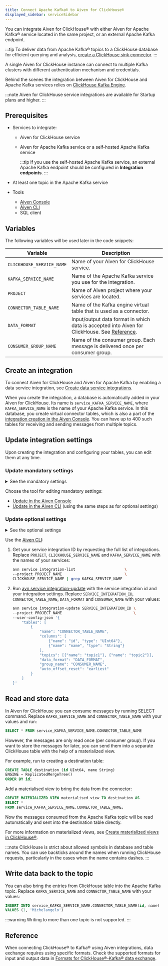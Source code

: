 ```yaml
---
title: Connect Apache Kafka® to Aiven for ClickHouse®
displayed_sidebar: serviceSidebar
---
```


You can integrate Aiven for ClickHouse® with either Aiven for Apache Kafka® service located in the same project, or an external Apache Kafka endpoint.

:::tip
To deliver data from Apache Kafka® topics to a ClickHouse database for efficient querying
and analysis,
[create a ClickHouse sink connector](/docs/products/kafka/kafka-connect/howto/clickhouse-sink-connector).
:::

A single Aiven for ClickHouse instance can connect to
multiple Kafka clusters with different authentication mechanism and
credentials.

Behind the scenes the integration between Aiven for ClickHouse and
Apache Kafka services relies on [ClickHouse Kafka
Engine](https://clickhouse.com/docs/en/engines/table-engines/integrations/kafka/).

:::note
Aiven for ClickHouse service integrations are available for Startup
plans and higher.
:::

## Prerequisites

-   Services to integrate:
    -   Aiven for ClickHouse service
    -   Aiven for Apache Kafka service or a self-hosted Apache Kafka service

        :::tip
        If you use the self-hosted Apache Kafka service, an external Apache
        Kafka endpoint should be configured in **Integration endpoints**.
        :::

-   At least one topic in the Apache Kafka service
-   Tools
    -   [Aiven Console](https://console.aiven.io/)
    -   [Aiven CLI](/docs/tools/cli)
    -   SQL client

## Variables

The following variables will be used later in the code snippets:

| Variable                  | Description                                                                                                |
| ------------------------- | ---------------------------------------------------------------------------------------------------------- |
| `CLICKHOUSE_SERVICE_NAME` | Name of your Aiven for ClickHouse service.                                                                 |
| `KAFKA_SERVICE_NAME`      | Name of the Apache Kafka service you use for the integration.                                              |
| `PROJECT`                 | Name of Aiven project where your services are located.                                                     |
| `CONNECTOR_TABLE_NAME`    | Name of the Kafka engine virtual table that is used as a connector.                                        |
| `DATA_FORMAT`             | Input/output data format in which data is accepted into Aiven for ClickHouse. See [Reference](#reference). |
| `CONSUMER_GROUP_NAME`     | Name of the consumer group. Each message is delivered once per consumer group.                             |

## Create an integration

To connect Aiven for ClickHouse and Aiven for Apache Kafka by enabling a
data service integration, see
[Create data service integrations](/docs/products/clickhouse/howto/data-service-integration#create-apache-kafka-integrations).

When you create the integration, a database is automatically added in your Aiven for
ClickHouse. Its name is `service_KAFKA_SERVICE_NAME`, where `KAFKA_SERVICE_NAME` is the
name of your Apache Kafka service. In this database, you create virtual connector tables,
which is also a part of the
[integration creation in the Aiven Console](/docs/products/clickhouse/howto/data-service-integration#create-apache-kafka-integrations).
You can have up to 400 such tables for receiving and sending messages from multiple topics.

## Update integration settings

Upon creating the integration and configuring your tables, you can edit them at any time.

### Update mandatory settings

<details><summary>
See the mandatory settings
</summary>
-   `name` - name of the connector table
-   `columns` - array of columns with names and types
-   `topics` - array of topics to pull data from
-   `data_format` - format for input data
    ([see supported formats](/docs/products/clickhouse/reference/supported-input-output-formats))
-   `group_name` - consumer group name to be created on your behalf
</details>

Choose the tool for editing mandatory settings:

- [Update in the Aiven Console](/docs/products/clickhouse/howto/integration-databases#update-table-details)
- [Update in the Aiven CLI](/docs/products/clickhouse/howto/integrate-kafka#update-optional-settings)
  (using the same steps as for optional settings)

### Update optional settings

<details><summary>
See the optional settings
</summary>
| Name                     | Description                                                                                              | Default    | Allowed values                                                  | Minimum | Maximum value   |
| ------------------------ | -------------------------------------------------------------------------------------------------------- | ---------- | --------------------------------------------------------------- | ------- | --------------- |
| `auto_offset_reset`      | Action to take when there is no initial offset in the offset store or the desired offset is out of range | `earliest` | `smallest`, `earliest`, `beginning`, `largest`, `latest`, `end` | \--     | \--             |
| `date_time_input_format` | Method to read `DateTime` from text input formats                                                        | `basic`    | `basic`, `best_effort`, `best_effort_us`                        | \--     | \--             |
| `handle_error_mode`      | Method to handle errors for the Kafka engine                                                             | `default`  | `default`, `stream`                                             | \--     | \--             |
| `max_block_size`         | Number of rows collected by a poll for flushing data from Kafka                                         | `0`        | `0` - `1_000_000_000`                                           | `0`     | `1_000_000_000` |
| `max_rows_per_message`   | Maximum number of rows produced in one Kafka message for row-based formats                               | `1`        | `1` - `1_000_000_000`                                           | `1`     | `1_000_000_000` |
| `num_consumers`          | Number of consumers per table per replica                                                                | `1`        | `1` - `10`                                                      | `1`     | `10`            |
| `poll_max_batch_size`    | Maximum amount of messages to be polled in a single Kafka poll                                           | `0`        | `0` - `1_000_000_000`                                           | `0`     | `1_000_000_000` |
| `skip_broken_messages`   | Minimum number of broken messages from Kafka topic per block to be skipped                               | `0`        | `0` - `1_000_000_000`                                           | `0`     | `1_000_000_000` |
</details>

Use the [Aiven CLI](/docs/tools/cli):

1.  Get your service integration ID by requesting the full list of integrations. Replace
    `PROJECT`, `CLICKHOUSE_SERVICE_NAME` and `KAFKA_SERVICE_NAME` with the names of your
    services:

     ```bash
     avn service integration-list                      \
     --project PROJECT_NAME                            \
     CLICKHOUSE_SERVICE_NAME | grep KAFKA_SERVICE_NAME
     ```

1.  Run
    [avn service integration-update](/docs/tools/cli/service/integration#avn%20service%20integration-update)
    with the service integration id and your integration settings. Replace
    `SERVICE_INTEGRATION_ID`, `CONNECTOR_TABLE_NAME`, `DATA_FORMAT` and `CONSUMER_NAME`
    with your values:

    ```bash {14}
    avn service integration-update SERVICE_INTEGRATION_ID \
    --project PROJECT_NAME                                \
    --user-config-json '{
        "tables": [
            {
                "name": "CONNECTOR_TABLE_NAME",
                "columns": [
                    {"name": "id", "type": "UInt64"},
                    {"name": "name", "type": "String"}
                ],
                "topics": [{"name": "topic1"}, {"name": "topic2"}],
                "data_format": "DATA_FORMAT",
                "group_name": "CONSUMER_NAME",
                "auto_offset_reset": "earliest"
            }
        ]
    }'
    ```

## Read and store data

In Aiven for ClickHouse you can consume messages by running SELECT
command. Replace `KAFKA_SERVICE_NAME` and `CONNECTOR_TABLE_NAME` with
your values and run:

```sql
SELECT * FROM service_KAFKA_SERVICE_NAME.CONNECTOR_TABLE_NAME
```

However, the messages are only read once (per consumer group). If you
want to store the messages for later, you can send them into a separate
ClickHouse table with the help of a materialized view.

For example, run to creating a destination table:

```sql
CREATE TABLE destination (id UInt64, name String)
ENGINE = ReplicatedMergeTree()
ORDER BY id;
```

Add a materialised view to bring the data from the connector:

```sql
CREATE MATERIALIZED VIEW materialised_view TO destination AS
SELECT *
FROM service_KAFKA_SERVICE_NAME.CONNECTOR_TABLE_NAME;
```

Now the messages consumed from the Apache Kafka topic will be read
automatically and sent into the destination table directly.

For more information on materialized views, see
[Create materialized views in ClickHouse®](/docs/products/clickhouse/howto/materialized-views).

:::note
ClickHouse is strict about allowed symbols in database and table names.
You can use backticks around the names when running ClickHouse requests,
particularly in the cases when the name contains dashes.
:::

## Write data back to the topic

You can also bring the entries from ClickHouse table into the Apache
Kafka topic. Replace `KAFKA_SERVICE_NAME` and `CONNECTOR_TABLE_NAME`
with your values:

```sql
INSERT INTO service_KAFKA_SERVICE_NAME.CONNECTOR_TABLE_NAME(id, name)
VALUES (1, 'Michelangelo')
```

:::warning
Writing to more than one topic is not supported.
:::

## Reference

When connecting ClickHouse® to Kafka® using Aiven integrations, data
exchange requires using specific formats. Check the supported formats
for input and output data in
[Formats for ClickHouse®-Kafka® data exchange](/docs/products/clickhouse/reference/supported-input-output-formats).
